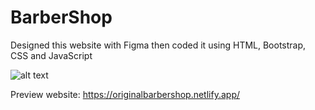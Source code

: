 # BarberShop

Designed this website with Figma then coded it using HTML, Bootstrap, CSS and JavaScript

![alt text](https://iili.io/HJg3PZg.png)

 Preview website: https://originalbarbershop.netlify.app/ 
